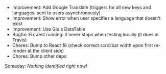 * Improvement: Add Google Translate (triggers for all new keys and languages, sent to users asynchronously)
* Improvement: Show error when user specifies a language that doesn't exist
* Improvement: Use Giu's DataTable
* Bugfix: Fix Jest running: it never stops when testing locally (it does in Travis)
* Chores: Bump to React 16 (check correct scrollbar width upon first re-render at the client side)
* Chores: Bump other deps

Someday: *Nothing identified right now!*
